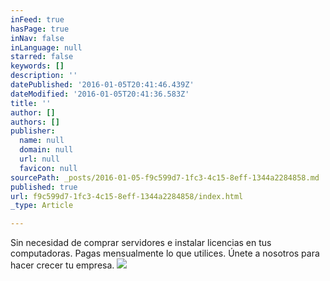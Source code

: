 ```yaml
---
inFeed: true
hasPage: true
inNav: false
inLanguage: null
starred: false
keywords: []
description: ''
datePublished: '2016-01-05T20:41:46.439Z'
dateModified: '2016-01-05T20:41:36.583Z'
title: ''
author: []
authors: []
publisher:
  name: null
  domain: null
  url: null
  favicon: null
sourcePath: _posts/2016-01-05-f9c599d7-1fc3-4c15-8eff-1344a2284858.md
published: true
url: f9c599d7-1fc3-4c15-8eff-1344a2284858/index.html
_type: Article

---
```

Sin necesidad de comprar servidores e instalar licencias en tus computadoras.
Pagas mensualmente lo que utilices.
Únete a nosotros para hacer crecer tu empresa.
![](https://the-grid-user-content.s3-us-west-2.amazonaws.com/1d6b57fd-abd2-47e3-abbd-b6da7c5a4845.png)